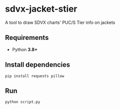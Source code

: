 # sdvx-jacket-stier

A tool to draw SDVX charts' PUC/S Tier info on jackets

## Requirements

- Python **3.8+**

## Install dependencies

```
pip install requests pillow
```

## Run

```
python script.py
```
